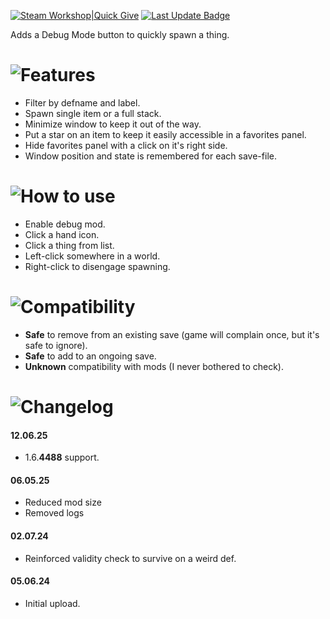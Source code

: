 [![Steam Workshop|Quick Give](https://img.shields.io/steam/subscriptions/3261742328?style=for-the-badge&logo=steam&label=Few%20Torches&labelColor=blue)](https://steamcommunity.com/sharedfiles/filedetails/?id=3261742328)
[![Last Update Badge](https://img.shields.io/steam/update-date/3261742328?style=for-the-badge&label=Last%20update)](https://github.com/Tea-Cup/RW_QuickGive/releases/latest)

Adds a Debug Mode button to quickly spawn a thing.

# ![Features](https://i.postimg.cc/zBzB6kTG/h-Features.png)

- Filter by defname and label.
- Spawn single item or a full stack.
- Minimize window to keep it out of the way.
- Put a star on an item to keep it easily accessible in a favorites panel.
- Hide favorites panel with a click on it's right side.
- Window position and state is remembered for each save-file.

# ![How to use](https://i.postimg.cc/jqk53P2R/h-How-To-Use.png)

- Enable debug mod.
- Click a hand icon.
- Click a thing from list.
- Left-click somewhere in a world.
- Right-click to disengage spawning.

# ![Compatibility](https://i.postimg.cc/3NWwJJSM/h-Compatibility.png)

- **Safe** to remove from an existing save (game will complain once, but it's safe to ignore).
- **Safe** to add to an ongoing save.
- **Unknown** compatibility with mods (I never bothered to check).

# ![Changelog](https://i.postimg.cc/k4T4mtyF/h-Changelog.png)

#### 12.06.25

- 1.6.**4488** support.

#### 06.05.25

- Reduced mod size
- Removed logs

#### 02.07.24

- Reinforced validity check to survive on a weird def.

#### 05.06.24

- Initial upload.
